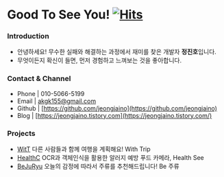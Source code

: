  # Good To See You! [![Hits](https://hits.seeyoufarm.com/api/count/incr/badge.svg?url=https://github.com/jeongjaino&count_bg=%2321B573&title_bg=%23555555&icon=android.svg&icon_color=%23A5CD39&title=see+ya&edge_flat=false)](https://hits.seeyoufarm.com)
  
### Introduction

- 안녕하세요! 무수한 실패와 해결하는 과정에서 재미를 찾은 개발자 **정진호**입니다.
- 무엇이든지 확신이 들면, 먼저 경험하고 느껴보는 것을 좋아합니다.

### Contact & Channel

- Phone | 010-5066-5199
- Email | akgk155@gmail.com
- Github | [https://github.com/jeongjaino](https://github.com/jeongjaino)
- Blog | [https://jeongjaino.tistory.com](https://jeongjaino.tistory.com/)

### Projects

- [WitT](https://github.com/pknu-wap/2022_2_WAP_APP_TEAM1) 다른 사람들과 함께 여행을 계획해요! With Trip
- [HealthC](https://github.com/Solution-Challenge-HealthC/HealthC_Android) OCR과 객체인식을 활용한 알러지 예방 푸드 카메라, Health See
- [BeJuRyu](https://github.com/pknu-wap/2023_1_WAT_BeJuRyu) 오늘의 감정에 따라서 주류를 추천해드립니다! Be 주류


